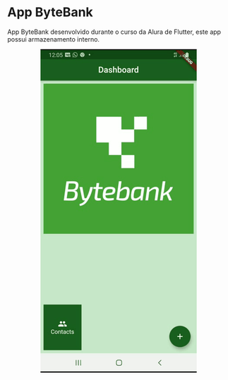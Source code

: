 # App ByteBank

 App ByteBank desenvolvido durante o curso da Alura de Flutter, este app possui armazenamento interno.

<p align ="center">
<img src="/images/gifTela.gif">
</p>

